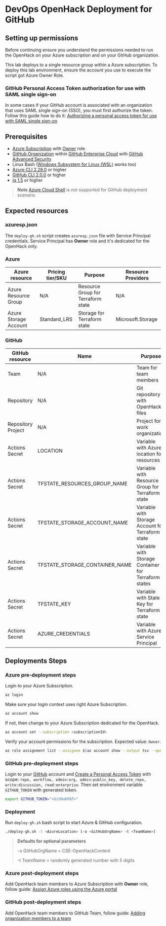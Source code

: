 # DevOps OpenHack Deployment for GitHub

## Setting up permissions

Before continuing ensure you understand the permissions needed to run the OpenHack on your Azure subscription and on your GitHub organization.

This lab deploys to a single resource group within a Azure subscription. To deploy this lab environment, ensure the account you use to execute the script got Azure Owner Role.

### GitHub Personal Access Token authorization for use with SAML single sign-on

In some cases if your GitHub account is associated with an organization that uses SAML single sign-on (SSO), you must first authorize the token. Follow this guide how to do it: [Authorizing a personal access token for use with SAML single sign-on](https://docs.github.com/en/authentication/authenticating-with-saml-single-sign-on/authorizing-a-personal-access-token-for-use-with-saml-single-sign-on)

## Prerequisites

- [Azure Subscription](https://azure.microsoft.com/) with [Owner](https://docs.microsoft.com/en-us/azure/role-based-access-control/built-in-roles) role
- [GitHub Organization](https://docs.github.com/en/organizations/collaborating-with-groups-in-organizations/about-organizations) within [GitHub Enterprise Cloud](https://docs.github.com/en/get-started/learning-about-github/githubs-products#github-enterprise) with [GitHub Advanced Security](https://docs.github.com/en/get-started/learning-about-github/about-github-advanced-security)
- Linux Bash ([Windows Subsystem for Linux (WSL)](https://docs.microsoft.com/en-us/windows/wsl/) works too)
- [Azure CLI 2.28.0](https://docs.microsoft.com/en-us/cli/azure/install-azure-cli-linux) or higher
- [GitHub CLI 2.0.0](https://cli.github.com/) or higher
- [jq 1.5](https://stedolan.github.io/jq/download/) or higher

> **Note** [Azure Cloud Shell](https://docs.microsoft.com/en-us/azure/cloud-shell/overview) is not supported for GitHub deployment scenario.

## Expected resources

### azuresp.json

The `deploy-gh.sh` script creates `azuresp.json` file with Service Principal credentials. Service Principal has **Owner** role and it's dedicated for the OpenHack only.

### Azure

| Azure resource        | Pricing tier/SKU | Purpose                            | Resource Providers |
| --------------------- | ---------------- | ---------------------------------- | ------------------ |
| Azure Resource Group  | N/A              | Resource Group for Terraform state | N/A                |
| Azure Storage Account | Standard_LRS     | Storage for Terraform state        | Microsoft.Storage  |

### GitHub

| GitHub resource    | Name                           | Purpose                                              |
| ------------------ | ------------------------------ | ---------------------------------------------------- |
| Team               | N/A                            | Team for team members                                |
| Repository         | N/A                            | Git repository with OpenHack files                   |
| Repository Project | N/A                            | Project for work organization                        |
| Actions Secret     | LOCATION                       | Variable with Azure location for resources           |
| Actions Secret     | TFSTATE_RESOURCES_GROUP_NAME   | Variable with Resource Group for Terraform state     |
| Actions Secret     | TFSTATE_STORAGE_ACCOUNT_NAME   | Variable with Storage Account for Terraform state    |
| Actions Secret     | TFSTATE_STORAGE_CONTAINER_NAME | Variable with Storage Container for Terraform states |
| Actions Secret     | TFSTATE_KEY                    | Variable with State Key for Terraform state          |
| Actions Secret     | AZURE_CREDENTIALS              | Variable with Azure Service Principal                |

## Deployments Steps

### Azure pre-deployment steps

Login to your Azure Subscription.

```bash
az login
```

Make sure your login context uses right Azure Subscription.

```bash
az account show
```

If not, then change to your Azure Subscription dedicated for the OpenHack.

```bash
az account set --subscription <subscriptionId>
```

Verify your account permissions for the subscription. Expected value: `Owner`.

```bash
az role assignment list --assignee $(az account show --output tsv --query user.name) --output tsv --query [].roleDefinitionName
```

### GitHub pre-deployment steps

Login to your [GitHub](https://github.com) account and [Create a Personal Access Token](https://docs.github.com/en/authentication/keeping-your-account-and-data-secure/creating-a-personal-access-token) with scope: `repo, workflow, admin:org, admin:public_key, delete_repo, write:discussion, read:enterprise`. Then set environment variable `GITHUB_TOKEN` with generated token.

```bash
export GITHUB_TOKEN="<GitHubPAT>"
```

### Deployment

Run `deploy-gh.sh` bash script to start Azure & GitHub configuration.

```bash
./deploy-gh.sh -l <AzureLocation> [-o <GitHubOrgName> -t <TeamName>]
```

> **Defaults for optional parameters**
>
> -o GitHubOrgName = CSE-OpenHackContent
>
> -t TeamName = randomly generated number with 5 digits

### Azure post-deployment steps

Add OpenHack team members to Azure Subscription with **Owner** role, follow guide: [Assign Azure roles using the Azure portal
](https://docs.microsoft.com/en-us/azure/role-based-access-control/role-assignments-portal)

### GitHub post-deployment steps

Add OpenHack team members to GitHub Team, follow guide: [Adding organization members to a team
](https://docs.github.com/en/organizations/organizing-members-into-teams/adding-organization-members-to-a-team)
